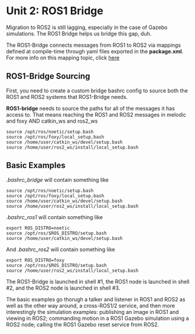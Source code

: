# Unit 2: ROS1 Bridge
Migration to ROS2 is still lagging, especially in the case of Gazebo simulations. The ROS1 Bridge helps us bridge this gap, duh.

The ROS1-Bridge connects messages from ROS1 to ROS2 via mappings defined at compile-time through yaml files exported in the **package.xml**. For more info on this mapping topic, click [here](https://github.com/ros2/ros1_bridge/blob/master/doc/index.rst)

## ROS1-Bridge Sourcing
First, you need to create a custom bridge bashrc config to source both the ROS1 and ROS2 systems that ROS1-Bridge needs.

**ROS1-bridge** needs to source the paths for all of the messages it has access to. That means reaching the ROS1 and ROS2 messages in melodic and foxy AND catkin_ws and ros2_ws
```
source /opt/ros/noetic/setup.bash
source /opt/ros/foxy/local_setup.bash
source /home/user/catkin_ws/devel/setup.bash
source /home/user/ros2_ws/install/local_setup.bash
```

## Basic Examples
*.bashrc_bridge* will contain something like
```
source /opt/ros/noetic/setup.bash
source /opt/ros/foxy/local_setup.bash
source /home/user/catkin_ws/devel/setup.bash
source /home/user/ros2_ws/install/local_setup.bash
```

*.bashrc_ros1* will contain something like
```
export ROS_DISTRO=noetic
source /opt/ros/$ROS_DISTRO/setup.bash
source /home/user/catkin_ws/devel/setup.bash
```
And *.bashrc_ros2* will contain something like
```
export ROS_DISTRO=foxy
source /opt/ros/$ROS_DISTRO/setup.bash
source /home/user/ros2_ws/install/local_setup.bash
```

The ROS1-Bridge is launched in shell #1, the ROS1 node is launched in shell #2, and the ROS2 node is launched in shell #3.

The basic examples go thorugh a talker and listener in ROS1 and ROS2 as well as the other way around, a cross-ROS1/2 service, and then more interestingly the simulation examples: publishing an image in ROS1 and viewing in ROS2; commanding motion in a ROS1 Gazebo simulation using a ROS2 node; calling the ROS1 Gazebo reset service from ROS2. 

